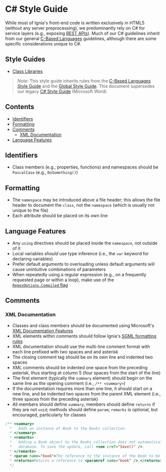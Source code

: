# C# Style Guide

While most of Ignia's front-end code is written exclusively in HTML5 (without any server preprocessing), we predominantly rely on C# for service layers (e.g., exposing [REST APIs](../../REST%20APIs/)). Much of our C# guidelines inherit from our general [C-Based Languages](../README.md) guidelines, although there are some specific considerations unique to C#.

## Style Guides
- [Class Libraries](../C%23/Class%20Libraries.md)

> *Note:* This style guide inherits rules from the [C-Based Languages Style Guide](../README.md) and the [Global Style Guide](../../README.md). This document supersedes our legacy [C# Style Guide](../Legacy/C%23.StyleGuide.doc?raw=true) (Microsoft Word).

## Contents
- [Identifiers](#identifiers)
- [Formatting](#formatting)
- [Comments](#comments)
  - [XML Documentation](#xml-documentation)
- [Language Features](#language-features)

<!--
  - [Acknowledgments](#acknowledgments)
  -->

## Identifiers
- Class members (e.g., properties, functions) and namespaces should be `PascalCase` (e.g., `DoSomething()`)

## Formatting
- The `namespace` may be introduced above a file header; this allows the file header to document the `class`, not the `namespace` (which is usually not unique to the file)
- Each attribute should be placed on its own line

## Language Features
- Any `using` directives should be placed inside the `namespace`, not outside of it
- Local variables *should* use type inference (i.e., the `var` keyword for declaring variables)
- Prefer default arguments to overloading unless default arguments will cause unintuitive combinations of parameters
- When repeatedly using a regular expression (e.g., on a frequently requested page or within a loop), make use of the [`RegexOptions.Compiled` flag](https://msdn.microsoft.com/en-us/library/system.text.regularexpressions.regexoptions(v=vs.110).aspx)

## Comments

### XML Documentation
- Classes and class members should be documented using Microsoft's [XML Documentation Features](https://msdn.microsoft.com/en-us/library/z04awywx.aspx)
- XML elements within comments should follow Ignia's [SGML formatting rules](../../SGML-Based%20Languages/README.md)
- XML documentation should use the multi-line comment format with each line prefixed with two spaces and and asterisk
- The closing comment tag should be on its own line and indented two spaces
- XML comments should be indented one space from the preceding asterisk, thus starting at column 5 (four spaces from the start of the line)
- The first element (typically the `summary` element) should begin on the same line as the opening comment (i.e., `/** <summary>`)
- If the documentation requires more than one line, it should start on a new line, and be indented two spaces from the parent XML element (i.e., three spaces from the preceding asterisk)
- All members should define `summary`; members should define `returns` if they are not `void`; methods should define `param`; `remarks` is optional, but encouraged, particularly for classes

```c#
/** <summary>
  *   Adds an instance of Book to the Books collection.
  * </summary>
  * <remarks>
  *   Adding a Book object to the Books collection does not automatically save the instance of the Book to the
  *   database. To save the update, call <see cref="Save()" />.
  * </remarks>
  * <param name="book">The reference to the instance of the Book to be added to the Books collection.</param>
  * <returns>Returns a reference to <paramref name="book" />.</returns>
  */
```
<!--
## Acknowledgments
-->